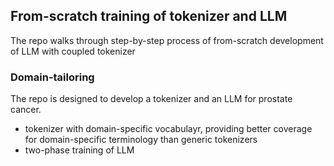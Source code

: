 ## From-scratch training of tokenizer and LLM
The repo walks through step-by-step process of from-scratch development of LLM with coupled tokenizer
### Domain-tailoring
The repo is designed to develop a tokenizer and an LLM for prostate cancer.
- tokenizer with domain-specific vocabulayr, providing better coverage for domain-specific terminology than generic tokenizers
- two-phase training of LLM
